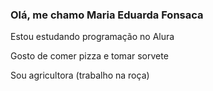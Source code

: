 ### Olá, me chamo Maria Eduarda Fonsaca

Estou estudando programação no Alura

Gosto de comer pizza e tomar sorvete

Sou agricultora (trabalho na roça)
